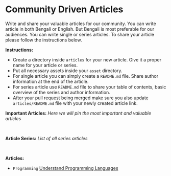# Community Driven Articles

Write and share your valuable articles for our community. You can write article in both Bengali or English. But Bengali is most preferable for our audiences. You can write single or series articles. To share your article please follow the instructions below.

**Instructions:**

-   Create a directory inside `articles` for your new article. Give it a proper name for your article or series.
-   Put all necessary assets inside your `asset` directory.
-   For single article you can simply create a `README.md` file. Share author information at the end of the article.
-   For series article use `README.md` file to share your table of contents, basic overview of the series and author information.
-   After your pull request being merged make sure you also update `articles/README.md` file with your newly created article link.

**Important Articles:**
_Here we will pin the most important and valuable articles_

<br />

**Article Series:**
_List of all series articles_

<br />

**Articles:**

-   `Programming` [Understand Programming Languages](understand-programming-languages/README.md)
